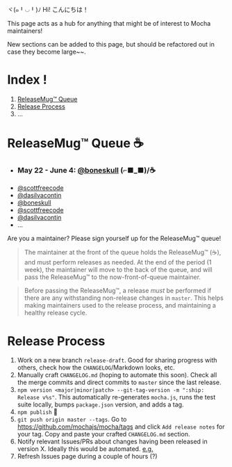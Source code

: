 ヾ(๑╹◡╹)ﾉ Hi! こんにちは！

This page acts as a hub for anything that might be of interest to Mocha maintainers!

New sections can be added to this page, but should be refactored out in case they become large~~.

# Index !

1. [ReleaseMug™ Queue](https://github.com/mochajs/mocha/wiki/1.-Maintaining-Mocha-%E2%98%95%EF%B8%8F~~#releasemug-queue-%EF%B8%8F)
2. [Release Process](https://github.com/mochajs/mocha/wiki/1.-Maintaining-Mocha-☕️~~#release-process)
2. ...

# ReleaseMug™ Queue ☕️

- ### May 22 - June 4: [@boneskull] (⌐■_■)/☕️
- [@scottfreecode]
- [@dasilvacontin]
- [@boneskull]
- [@scottfreecode]
- [@dasilvacontin]
- ...

Are you a maintainer? Please sign yourself up for the ReleaseMug™ queue!

> The maintainer at the front of the queue holds the ReleaseMug™ (☕️), and must perform releases as needed. At the end of the period (1 week), the maintainer will move to the back of the queue, and will pass the ReleaseMug™ to the now-front-of-queue maintainer.

> Before passing the ReleaseMug™, a release _must_ be performed if there are any withstanding non-release changes in `master`. This helps making maintainers used to the release process, and maintaining a healthy release cycle.

# Release Process

1. Work on a new branch `release-draft`. Good for sharing progress with others, check how the `CHANGELOG`/Markdown looks, etc.
2. Manually craft `CHANGELOG.md` (hoping to automate this soon). Check all the merge commits and direct commits to `master` since the last release.
3. `npm version <major|minor|patch> --git-tag-version -m ":ship: Release v%s"`. This automatically re-generates `mocha.js`, runs the test suite locally, bumps `package.json` version, and adds a tag.
4. `npm publish` 🙌 
5. `git push origin master --tags`. Go to https://github.com/mochajs/mocha/tags and click `Add release notes` for your tag. Copy and paste your crafted `CHANGELOG.md` section.
6. Notify relevant Issues/PRs about changes having been released in version X. Ideally this would be automated. [e.g.](https://github.com/mochajs/mocha/issues/2434#issuecomment-296592181)
7. Refresh Issues page during a couple of hours (?)

[@boneskull]: /boneskull/
[@dasilvacontin]: /dasilvacontin/
[@scottfreecode]: /scottfreecode/